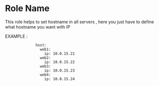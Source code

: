 Role Name
=========
This role helps to set hostname in all servers , here you just have to define what hostname you want with IP

EXAMPLE :

                  host:
                    web1:  
                      ip: 10.0.15.21  
                    web2:
                      ip: 10.0.15.22
                    web3:
                      ip: 10.0.15.23
                    web4:
                      ip: 10.0.15.24
